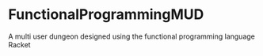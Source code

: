# FunctionalProgrammingMUD
A multi user dungeon designed using the functional programming language Racket
